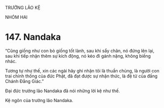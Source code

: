 TRƯỞNG LÃO KỆ

NHÓM HAI

# 147. Nandaka

“Cũng giống như con bò giống tốt lành, sau khi sẩy chân, nó đứng lên lại, sau khi tiếp nhận thêm sự kích động, nó kéo đi gánh nặng, không biếng nhác.

Tương tự như thế, xin các ngài hãy ghi nhận tôi là thuần chủng, là người con trai chính thống của đức Phật, đã đạt được sự nhận thức, là đệ tử của đấng Chánh Đẳng Giác.”

Đại đức trưởng lão Nandaka đã nói những lời kệ như thế.

Kệ ngôn của trưởng lão Nandaka.
